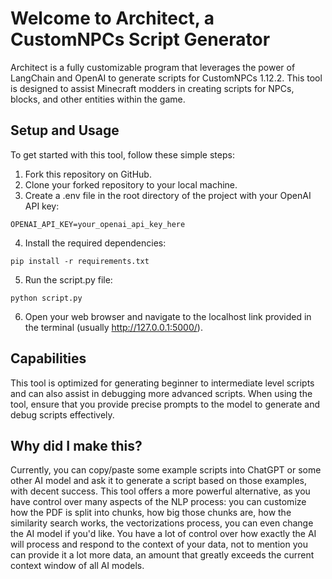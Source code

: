 # Welcome to Architect, a CustomNPCs Script Generator 
Architect is a fully customizable program that leverages the power of LangChain and OpenAI to generate scripts for CustomNPCs 1.12.2. This tool is designed to assist Minecraft modders in creating scripts for NPCs, blocks, and other entities within the game.

## Setup and Usage
To get started with this tool, follow these simple steps:

1. Fork this repository on GitHub.
2. Clone your forked repository to your local machine.
3. Create a .env file in the root directory of the project with your OpenAI API key:
```
OPENAI_API_KEY=your_openai_api_key_here
```
4. Install the required dependencies:
```
pip install -r requirements.txt
```

5. Run the script.py file:
```
python script.py
```

6. Open your web browser and navigate to the localhost link provided in the terminal (usually http://127.0.0.1:5000/).


## Capabilities 
This tool is optimized for generating beginner to intermediate level scripts and can also assist in debugging more advanced scripts. When using the tool, ensure that you provide precise prompts to the model to generate and debug scripts effectively.


## Why did I make this? 
Currently, you can copy/paste some example scripts into ChatGPT or some other AI model and ask it to generate a script based on those examples, with decent success. This tool offers a more powerful alternative, as you have control over many aspects of the NLP process: you can customize how the PDF is split into chunks, how big those chunks are, how the similarity search works, the vectorizations process, you can even change the AI model if you'd like. You have a lot of control over how exactly the AI will process and respond to the context of your data, not to mention you can provide it a lot more data, an amount that greatly exceeds the current context window of all AI models. 